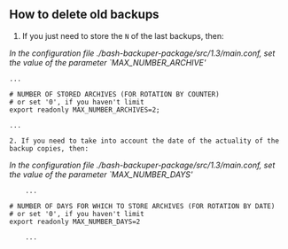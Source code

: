 How to delete old backups
-------------------------

 1. If you just need to store the `N` of the last backups, then:

*In the configuration file ./bash-backuper-package/src/1.3/main.conf, set the value of the parameter `MAX_NUMBER_ARCHIVE'*

    ...
    
    # NUMBER OF STORED ARCHIVES (FOR ROTATION BY COUNTER)
    # or set '0', if you haven't limit
    export readonly MAX_NUMBER_ARCHIVES=2;
    
    ...

    2. If you need to take into account the date of the actuality of the backup copies, then:

*In the configuration file ./bash-backuper-package/src/1.3/main.conf, set the value of the parameter `MAX_NUMBER_DAYS'*

        ...
    
    # NUMBER OF DAYS FOR WHICH TO STORE ARCHIVES (FOR ROTATION BY DATE)
    # or set '0', if you haven't limit
    export readonly MAX_NUMBER_DAYS=2
        
        ...

